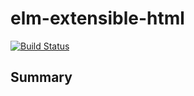# elm-extensible-html

[![Build Status](https://travis-ci.org/arowM/elm-extensible-html.svg?branch=master)](https://travis-ci.org/arowM/elm-extensible-html)

## Summary

